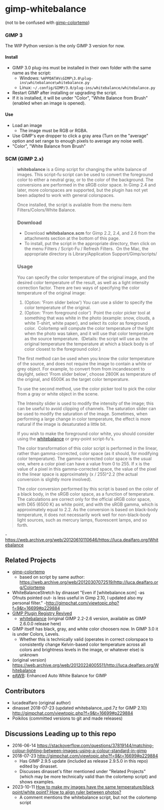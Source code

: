# gimp-whitebalance
(not to be confused with [gimp-colortemp](https://github.com/Hierosoft/gimp-colortemp))


### GIMP 3
The WIP Python version is the only GIMP 3 version for now.

#### Install
- GIMP 3.0 plug-ins must be installed in their own folder with the same name as the script:
  - Windows: `%APPDATA%\GIMP\3.0\plug-ins\whitebalance\whitebalance.py`
  - Linux: `~/.config/GIMP/3.0/plug-ins/whitebalance/whitebalance.py`
- Restart GIMP after installing or upgrading the script.
- If it is installed, it will be under "Color", "White Balance from Brush" (enabled when an image is opened).

#### Use
- Load an image
  - The image must be RGB or RGBA.
- Use GIMP's eye dropper to click a gray area (Turn on the "average" option and set range to enough pixels to average any noise well).
- "Color", "White Balance from Brush"


### SCM (GIMP 2.x)
>
> **whitebalance** is a Gimp script for changing the white balance of images. This script-fu script can be used to convert the foreground color to either a neutral gray, or to the color of the background. The conversions are performed in the sRGB color space. In Gimp 2.4 and later, more colorspaces are supported, but the plugin has not yet been adapted to work with general colorspaces.
>
> Once installed, the script is available from the menu item Filters/Colors/White Balance.
>
> ### Download
>
> -   Download **whitebalance.scm** for Gimp 2.2, 2.4, and 2.6 from the attachments section at the bottom of this page.
> -   To install, put the script in the appropriate directory, then click on the menu Filters / Script-Fu / Refresh Filters.  On the Mac, the appropriate directory is Library/Application Support/Gimp/scripts/
>
> ### Usage
>
> You can specify the color temperature of the original image, and the desired color temperature of the result, as well as a light intensity correction factor. There are two ways of specifying the color temperature of the original image:
>
> 1.  (Option: 'From slider below') You can use a slider to specify the color temperature of the original.
> 2.  (Option: 'From foreground color')  Point the color picker tool at something that was white in the photo (example: snow, clouds, a white T-shirt, white paper), and select its color as foreground color.  Colortemp will compute the color temperature of the light when the photo was taken, and it will use that color temperature as the source temperature.  (Details: the script will use as the original temperature the temperature at which a black body is of color closest to the foreground color.)
>
> The first method can be used when you know the color temperature of the source, and does not require the image to contain a white or grey object. For example, to convert from from incandescent to daylight, select 'From slider below', choose 2800K as temperature of the original, and 6500K as the target color temperature.
>
> To use the second method, use the color picker tool to pick the color from a gray or white object in the scene.
>
> The Intensity slider is used to modify the intensity of the image; this can be useful to avoid clipping of channels. The saturation slider can be used to modify the saturation of the image. Sometimes, when performing a large change in color temperature, the effect is more natural if the image is desaturated a little bit.
>
> If you wish to make the foreground color white, you should consider using the [whitebalance](https://web.archive.org/web/20120307072519/http://luca.dealfaro.org/Whitebalance) or grey-point script-fu's.
>
> The color transformation of this color script is performed in the linear, rather than gamma-corrected, color space (as it should, for modifying color temperature). The gamma-corrected color space is the usual one, where a color pixel can have a value from 0 to 255. If x is the value of a pixel in this gamma-corrected space, the value of the pixel in the linear space is approximately (x / 255)^2.2 (the actual conversion is slightly more involved).
>
> The color conversion performed by this script is based on the color of a black body, in the sRGB color space, as a function of temperature. The calculations are correct only for the official sRGB color space, with D65 (6500 K) as white point, and with the sRGB gamma, which is approximately equal to 2.2. As the conversion is based on black-body temperature, it does not necessarily work well for non-black-body light sources, such as mercury lamps, fluorescent lamps, and so forth.

-<https://web.archive.org/web/20120610110646/https://luca.dealfaro.org/Whitebalance>


## Related Projects
- [gimp-colortemp](https://github.com/Hierosoft/gimp-colortemp)
  - based on script by same author: https://web.archive.org/web/20120307072519/http://luca.dealfaro.org/Colortemp
- WhiteBalanceStretch by dinasset
  "Even if [whitebalance.scm] -as Ofnuts pointed out- is less useful in Gimp 2.10, I updated also my personal filter." -<http://gimpchat.com/viewtopic.php?f=9&t=16699#p229884>
- [GIMP Plugin Registry Revived](https://dodoledev.github.io/registry.gimp.org_revived)
  - [whitebalance](https://dodoledev.github.io/registry.gimp.org_revived/node/72.html) (original GIMP 2.2-2.6 version, available as GIMP 2.6.0.0 release here)
- GIMP itself has black, gray, and white color choosers now. In GIMP 3.0 it is under Colors, Levels.
  - Whether this is technically valid (operates in correct colorspace to consistently change Kelvin-based color temperature across all colors and brightness levels in the image, or whatever else) is unknown
- (original version) https://web.archive.org/web/20120224005511/http://luca.dealfaro.org/Whitebalance
- [eAWB](https://github.com/doyousketch2/eAWB): Enhanced Auto White Balance for GIMP


## Contributors
- lucadealfaro (original author)
- dinasset 2018-07-23 (updated whitebalance_upd.7z for GIMP 2.10) <http://gimpchat.com/viewtopic.php?f=9&t=16699#p229884>
- Poikilos (committed versions to git and made releases)


## Discussions Leading up to this repo
- 2016-06-14 <https://stackoverflow.com/questions/37819144/matching-colour-lighting-between-images-using-a-colour-standard-in-gimp>
- 2018-07-23 <http://gimpchat.com/viewtopic.php?f=9&t=16699#p229884>
  - Has GIMP 2.9.5 update (included as release 2.9.5.0 in this repo) edited by dinasset.
  - Discusses dinasset's filter mentioned under "Related Projects" (which may be more technically valid than the colortemp script) and shows examples.
- 2023-10-11 [How to make my images have the same temperature/black point/white point? How to align ruler between photos?](https://www.reddit.com/r/GIMP/comments/175bljy/how_to_make_my_images_have_the_same/)
  - A comment mentions the whitebalance script, but not the colortemp script
